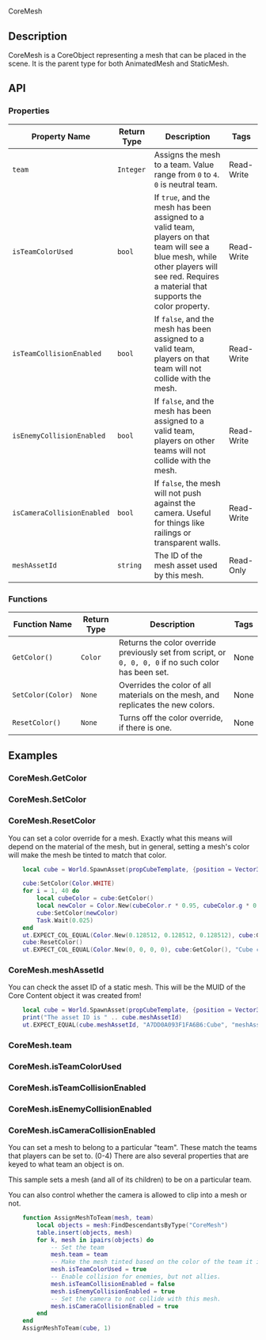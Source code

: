 # 

CoreMesh

## Description

CoreMesh is a CoreObject representing a mesh that can be placed in the scene. It is the parent type for both AnimatedMesh and StaticMesh.

## API

### Properties 

| Property Name | Return Type | Description | Tags |
| -------- | ----------- | ----------- | ---- |
| `team` | `Integer` | Assigns the mesh to a team. Value range from `0` to `4`. `0` is neutral team. | Read-Write |
| `isTeamColorUsed` | `bool` | If `true`, and the mesh has been assigned to a valid team, players on that team will see a blue mesh, while other players will see red. Requires a material that supports the color property. | Read-Write |
| `isTeamCollisionEnabled` | `bool` | If `false`, and the mesh has been assigned to a valid team, players on that team will not collide with the mesh. | Read-Write |
| `isEnemyCollisionEnabled` | `bool` | If `false`, and the mesh has been assigned to a valid team, players on other teams will not collide with the mesh. | Read-Write |
| `isCameraCollisionEnabled` | `bool` | If `false`, the mesh will not push against the camera. Useful for things like railings or transparent walls. | Read-Write |
| `meshAssetId` | `string` | The ID of the mesh asset used by this mesh. | Read-Only |

### Functions 

| Function Name | Return Type | Description | Tags |
| -------- | ----------- | ----------- | ---- |
| `GetColor()` | `Color` | Returns the color override previously set from script, or `0, 0, 0, 0` if no such color has been set. | None |
| `SetColor(Color)` | `None` | Overrides the color of all materials on the mesh, and replicates the new colors. | None |
| `ResetColor()` | `None` | Turns off the color override, if there is one. | None |

## Examples 

### CoreMesh.GetColor

### CoreMesh.SetColor

### CoreMesh.ResetColor

You can set a color override for a mesh. Exactly what this means will depend on the material of the mesh, but in general, setting a mesh's color will make the mesh be tinted to match that color.

```lua
    local cube = World.SpawnAsset(propCubeTemplate, {position = Vector3.New(1000, 0, 300) })

    cube:SetColor(Color.WHITE)
    for i = 1, 40 do
        local cubeColor = cube:GetColor()
        local newColor = Color.New(cubeColor.r * 0.95, cubeColor.g * 0.95, cubeColor.b * 0.95)
        cube:SetColor(newColor)
        Task.Wait(0.025)
    end
    ut.EXPECT_COL_EQUAL(Color.New(0.128512, 0.128512, 0.128512), cube:GetColor(), "Cube colors")
    cube:ResetColor()
    ut.EXPECT_COL_EQUAL(Color.New(0, 0, 0, 0), cube:GetColor(), "Cube colors after reset")
```

### CoreMesh.meshAssetId

You can check the asset ID of a static mesh. This will be the MUID of the Core Content object it was created from!

```lua
    local cube = World.SpawnAsset(propCubeTemplate, {position = Vector3.New(1000, 0, 300) })
    print("The asset ID is " .. cube.meshAssetId)
    ut.EXPECT_EQUAL(cube.meshAssetId, "A7DD0A093F1FA6B6:Cube", "meshAssetId")
```

### CoreMesh.team

### CoreMesh.isTeamColorUsed

### CoreMesh.isTeamCollisionEnabled

### CoreMesh.isEnemyCollisionEnabled

### CoreMesh.isCameraCollisionEnabled

You can set a mesh to belong to a particular "team". These match the teams that players can be set to. (0-4)  There are also several properties that are keyed to what team an object is on.

This sample sets a mesh (and all of its children) to be on a particular team.

You can also control whether the camera is allowed to clip into a mesh or not.

```lua
    function AssignMeshToTeam(mesh, team)
        local objects = mesh:FindDescendantsByType("CoreMesh")
        table.insert(objects, mesh)
        for k, mesh in ipairs(objects) do
            -- Set the team
            mesh.team = team
            -- Make the mesh tinted based on the color of the team it is on.
            mesh.isTeamColorUsed = true
            -- Enable collision for enemies, but not allies.
            mesh.isTeamCollisionEnabled = false
            mesh.isEnemyCollisionEnabled = true
            -- Set the camera to not collide with this mesh.
            mesh.isCameraCollisionEnabled = true
        end
    end
    AssignMeshToTeam(cube, 1)
```
